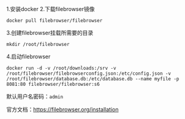 1.安装docker
2.下载filebrowser镜像  
```
docker pull filebrowser/filebrowser
```
3.创建filebrowser挂载所需要的目录
```
mkdir /root/filebrowser
```
4.启动filebrowser
```
docker run -d -v /root/downloads:/srv -v /root/filebrowser/filebrowserconfig.json:/etc/config.json -v /root/filebrowser/database.db:/etc/database.db --name myfile -p 8081:80 filebrowser/filebrowser:s6
```

默认用户名密码：```admin```  

官方文档：https://filebrowser.org/installation
